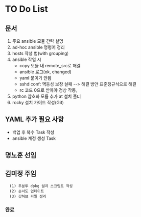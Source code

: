 # TO Do List
## 문서
1. 주요 ansible 모듈 간략 설명
2. ad-hoc ansible 명령어 정리
3. hosts 작성 법(with grouping)
4. ansible 작업 시
    - copy 모듈 내 remote_src로 해결
    - ansible 로그(ok, changed)
    - yaml 붙이기 안됨
    - sshd conf: 멱등성 보장 실패 --> 해결 방안 표준정규식으로 해결
    - rc 코드 0으로 받아야 정상 작동, 
5. python 암호화 모듈 추가 at 설치 폴더
6. rocky 설치 가이드 작성(Git)

## YAML 추가 필요 사항
- 백업 후 복수 Task 작성
- ansible 계정 생성 Task
  

## 명노훈 선임


## 김미정 주임
      (1) 우분투 dpkg 설치 스크립트 작성
      (2) 순서도 업데이트
      (3) 갓허브 파일 정리

### 완료



